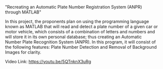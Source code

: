 "Recreating an Automatic Plate Number Registration System (ANPR) through MATLAB"

In this project, the proponents plan on using the programming language known as MATLAB that will read and detect a plate number of a given car or motor vehicle, which consists of a combination of letters and numbers and will store it in its own personal database; thus creating an Automatic Number Plate Recognition System (ANPR). In this program, it will consist of the following features: Plate Number Detection and Removal of Background Images for clarity.

Video Link: https://youtu.be/5QTnknX3uRg

